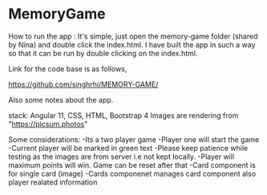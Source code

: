 # MemoryGame

How to run the app : It's simple, just open the memory-game folder (shared by Nina) and double click the index.html. I have built the app in such a way so that it can be run by double clicking on the index.html.

Link for the code base is as follows,

https://github.com/singhrhi/MEMORY-GAME/

Also some notes about the app.

stack: Angular 11, CSS, HTML, Bootstrap 4
Images are rendering from "https://picsum.photos"

Some considerations:
-Its a two player game
-Player one will start the game
-Current player will be marked in green text
-Please keep patience while testing as the images are from server i.e not kept locally.
-Player will maximum points will win. Game can be reset after that
-Card component is for single card (image)
-Cards componenet manages card component also player realated information
